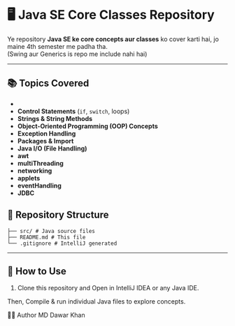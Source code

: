 # 🖥️ Java SE Core Classes Repository

Ye repository **Java SE ke core concepts aur classes** ko cover karti hai, jo maine 4th semester me padha tha.  
(Swing aur Generics is repo me include nahi hai)

---

## 📚 Topics Covered
- 
- **Control Statements** (`if`, `switch`, loops)   
- **Strings & String Methods**  
- **Object-Oriented Programming (OOP) Concepts** 
- **Exception Handling**  
- **Packages & Import**  
- **Java I/O (File Handling)**
- **awt**
- **multiThreading**
- **networking**
- **applets**
- **eventHandling**
- **JDBC**
## 📂 Repository Structure
```
├── src/ # Java source files
├── README.md # This file
└── .gitignore # IntelliJ generated
```

---

## 🚀 How to Use
1. Clone this repository and Open in IntelliJ IDEA or any Java IDE.

Then, Compile & run individual Java files to explore concepts.

👨‍💻 Author
MD Dawar Khan

